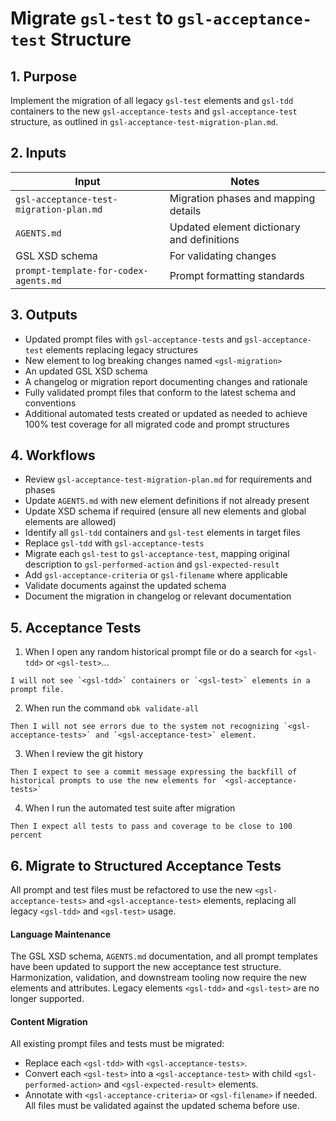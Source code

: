 <?xml version="1.0" encoding="UTF-8"?>
<gsl-prompt id="20250805T114055+0000" type="feat">
<gsl-header>

# Migrate `gsl-test` to `gsl-acceptance-test` Structure
</gsl-header>
<gsl-block>

<gsl-purpose>
<gsl-label>

## 1. Purpose
</gsl-label>
<gsl-description>

Implement the migration of all legacy `gsl-test` elements and `gsl-tdd` containers to the new `gsl-acceptance-tests` and `gsl-acceptance-test` structure, as outlined in `gsl-acceptance-test-migration-plan.md`.
</gsl-description>
</gsl-purpose>

<gsl-inputs>
<gsl-label>

## 2. Inputs
</gsl-label>
<gsl-description>

| Input | Notes |
| --- | --- |
| `gsl-acceptance-test-migration-plan.md` | Migration phases and mapping details |
| `AGENTS.md` | Updated element dictionary and definitions |
| GSL XSD schema | For validating changes |
| `prompt-template-for-codex-agents.md` | Prompt formatting standards |

</gsl-description>
</gsl-inputs>

<gsl-outputs>
<gsl-label>

## 3. Outputs
</gsl-label>
<gsl-description>

- Updated prompt files with `gsl-acceptance-tests` and `gsl-acceptance-test` elements replacing legacy structures
- New element to log breaking changes named `<gsl-migration>`
- An updated GSL XSD schema 
- A changelog or migration report documenting changes and rationale
- Fully validated prompt files that conform to the latest schema and conventions
- Additional automated tests created or updated as needed to achieve 100% test coverage for all migrated code and prompt structures


</gsl-description>
</gsl-outputs>

<gsl-workflows>
<gsl-label>

## 4. Workflows
</gsl-label>
<gsl-description>

- Review `gsl-acceptance-test-migration-plan.md` for requirements and phases
- Update `AGENTS.md` with new element definitions if not already present
- Update XSD schema if required (ensure all new elements and global elements are allowed)
- Identify all `gsl-tdd` containers and `gsl-test` elements in target files
- Replace `gsl-tdd` with `gsl-acceptance-tests`
- Migrate each `gsl-test` to `gsl-acceptance-test`, mapping original description to `gsl-performed-action` and `gsl-expected-result`
- Add `gsl-acceptance-criteria` or `gsl-filename` where applicable
- Validate documents against the updated schema
- Document the migration in changelog or relevant documentation
</gsl-description>
</gsl-workflows>

<gsl-acceptance-tests>
<gsl-label>

## 5. Acceptance Tests
</gsl-label>
<gsl-acceptance-test id="1">
<gsl-performed-action>

1. When I open any random historical prompt file or do a search for `<gsl-tdd>` or `<gsl-test>`...
</gsl-performed-action>
<gsl-expected-result>

    I will not see `<gsl-tdd>` containers or `<gsl-test>` elements in a prompt file.
</gsl-expected-result>
</gsl-acceptance-test>

<gsl-acceptance-test id="2">
<gsl-performed-action>

2. When run the command `obk validate-all`
</gsl-performed-action>
<gsl-expected-result>

    Then I will not see errors due to the system not recognizing `<gsl-acceptance-tests>` and `<gsl-acceptance-test>` element.

</gsl-expected-result>
</gsl-acceptance-test>

<gsl-acceptance-test id="3">
<gsl-performed-action>

3. When I review the git history
</gsl-performed-action>
<gsl-expected-result>

    Then I expect to see a commit message expressing the backfill of historical prompts to use the new elements for `<gsl-acceptance-tests>` 
</gsl-expected-result>
</gsl-acceptance-test>

<gsl-acceptance-test id="4">
<gsl-performed-action>

4. When I run the automated test suite after migration
</gsl-performed-action>
<gsl-expected-result>

    Then I expect all tests to pass and coverage to be close to 100 percent
</gsl-expected-result>
</gsl-acceptance-test>
</gsl-acceptance-tests>
<gsl-breaking-change>
<gsl-title>

## 6. Migrate to Structured Acceptance Tests
</gsl-title>
<gsl-description>

All prompt and test files must be refactored to use the new `<gsl-acceptance-tests>` and `<gsl-acceptance-test>` elements, replacing all legacy `<gsl-tdd>` and `<gsl-test>` usage.
</gsl-description>
<gsl-language-maintenance>

#### Language Maintenance

The GSL XSD schema, `AGENTS.md` documentation, and all prompt templates have been updated to support the new acceptance test structure. Harmonization, validation, and downstream tooling now require the new elements and attributes. Legacy elements `<gsl-tdd>` and `<gsl-test>` are no longer supported.
</gsl-language-maintenance>
<gsl-content-migration>

#### Content Migration

All existing prompt files and tests must be migrated: 
- Replace each `<gsl-tdd>` with `<gsl-acceptance-tests>`.
- Convert each `<gsl-test>` into a `<gsl-acceptance-test>` with child `<gsl-performed-action>` and `<gsl-expected-result>` elements.
- Annotate with `<gsl-acceptance-criteria>` or `<gsl-filename>` if needed.
All files must be validated against the updated schema before use.
</gsl-content-migration>
</gsl-breaking-change>
</gsl-block>
</gsl-prompt>
